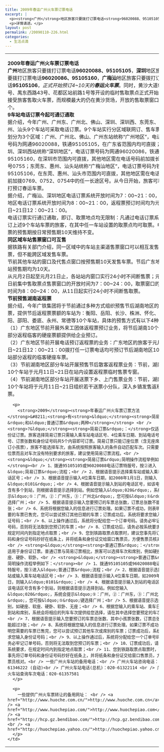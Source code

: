```yaml
---
title: 2009年春运广州火车票订票电话
excerpt: |
  <p><strong>广州</strong>地区旅客只要拨打订票电话<strong>96020088、95105105</strong>，<strong>深圳</strong>地区旅客只要拨打订票电话<strong>96020086、95105160</strong>，<strong>广梅汕</strong>地区旅客只要拨打订票电话<strong>95105106</strong>，<em>正式开始预订4~10天的<strong>春运火车票</strong></em>。同时，黄沙大道99号、禺东西路43号、花都区站前路1号等开设的临时售取票点正式开始集中接受旅客售取火车票，而规模最大的仍在黄沙货场，开放的售取票窗口达75个。</p>
  <p>详情请进。</p>
layout: post
permalink: /20090110-226.html
categories:
  - 生活点滴
---
```

<table cellspacing="0" cellpadding="0" width="94%" align="center" border="0">
  <tr>
    <td>
      <p>
        <strong>2009</strong><strong>年春运广州火车票订票电话</strong> <br /> <strong>广州</strong>地区旅客只要拨打订票电话<strong>96020088、95105105</strong>，<strong>深圳</strong>地区旅客只要拨打订票电话<strong>96020086、95105160</strong>，<strong>广梅汕</strong>地区旅客只要拨打订票电话<strong>95105106</strong>，<em>正式开始预订4~10天的<strong>春运火车票</strong></em>。同时，黄沙大道99号、禺东西路43号、花都区站前路1号等开设的临时售取票点正式开始集中接受旅客售取火车票，而规模最大的仍在黄沙货场，开放的售取票窗口达75个。 <br /> <strong>9车站电话订票今起可通订通取</strong><br /> 据介绍，今年广州、广州东、广州北、佛山、深圳、深圳西、东莞东、惠州、汕头9个车站可采取电话订票。9个车站实行分区域联网订、售车票，共划分为3个区域：广州、广州北、佛山、广州东站统称&ldquo;广州地区&rdquo;，电话订票号码为网通96020088，铁通95105105，在广东省范围内均可直拨；深圳、深圳西站统称&ldquo;深圳地区&rdquo;，电话订票号码为网通96020086，铁通95105160，在深圳市范围内可直拨，其他地区需在电话号码前加拨长途区号0755；东莞东、惠州、汕头站统称&ldquo;广梅汕地区&rdquo;，电话订票号码为铁通95105106，在东莞、惠州、汕头市范围内可直拨，其他地区需在电话号码前加拨0769、0752、0754中的任一长途区号。从今日开始，旅客可以拨打预订春运车票。 <br /> 据介绍，广梅汕、深圳地区电话订票系统开放时间为7：00~21：00，广州地区电话订票系统开放时间为8：00~21：00，返程票预订时间均为元月11日~21日12：00~21：00。 <br /> 电话订票实行通订通取，即订、取票地点均无限制：凡通过电话订票系统预订上述9个车站车票的旅客，在其中任一车站设置的取票点均可取票。电话订票的预售期按日常预售期10天维持不变。 <br /> <strong>同区域车站售票窗口可互售</strong> <br /> 据铁路有关部门介绍，同一区域中的车站主渠道售票窗口可以相互发售车票，但不能跨区域发售车票。 <br /> 节前其他车站的窗口及代售点窗口按预售期10天发售车票。节后广东地区各站预售期均为10天。 <br /> 从元月2日起至元月21日止，各站站内窗口实行24小时不间断售票；元月11日前集中售取票点售票窗口的开放时间为7：00~24：00，取票窗口的开放时间为8：00~24：00，从11日起实行24小时不间断售取票。 <br /> <strong>节前预售湖南返程票</strong> <br /> 据介绍，今年广铁集团将于节前通过多种方式组织预售节后湖南地区的返程票，提供节后返程票票额的车站为：衡阳、岳阳、长沙、株洲、怀化、耒阳、邵阳、娄底、永州、常德等10个车站，具体的预售方式有以下4种： <br /> （1）广东地区节前开展外来工团体返程票预订业务，将节后湖南10个车站部分返程临客的硬座票额提供给企业预订。 <br /> （2）广东地区节前开展电话预订返程票的业务：广东地区的旅客于元月11日~21日12：00~21：00拨打任一订票电话均可预订节后湖南地区10个车站部分返程的临客硬座车票。 <br /> （3）节前湖南地区部分车站开展预售节后散客返程票业务：节前，湖南地区10个车站于元月11日~21日在站内设置返程票临时售票专窗。 <br /> （4）节前湖南地区部分车站开展送票下乡、上门售票业务：节前，湖南地区10个车站将于元月11日~21日组织若干送票小分队，深入乡镇发售返程车票。
      </p>
      
      <p>
        <strong>2009</strong><strong>年春运广州火车票订票方法</strong>&#8211;<strong>有<strong>&ldquo;</strong><strong>简易订票&rdquo;和&ldquo;普通订票&rdquo;两种</strong></strong> <br /> <strong>?&ldquo;</strong><strong>简易订票&rdquo;：</strong>仅适用于身份证订票。旅客选择简易订票只需输入乘车站电话区号、4位乘车日期、到站电话号码区号、订票张数和身份证号码共5个内容即可订票。简易订票只能订座位票（含无座席，不能订小孩票），旅客不能选择车次，由系统按照旅客输入的条件自动匹配车次。只需要预定座位票而且对车次没有特别要求的旅客，建议使用简易订票流程。<br /> <strong>&ldquo;</strong><strong>简易订票&rdquo;简明操作流程举例如下：</strong><br /> 1、拨通95105105或96020088电话订票特服号，按②进入&ldquo;简易订票&rdquo;流程；<br /> 2、根据语音提示选择乘车站或输入乘车站电话区号；<br /> 3、根据语音提示输入4位乘车日期，如2008年1月1日，则输入&ldquo;0101&rdquo;；<br /> 4、根据语音提示输入到站的电话区号，如该电话区号含有多个到站，则根据语音提示选择到站。例如您输入&ldquo;020&rdquo;，系统会提示&ldquo;①：广州，②：广州东，③：广州北&rdquo;，您可按&ldquo;①&rdquo;键选择广州；<br /> 5、根据语音提示输入您要预订的车票总张数，订票总张数不能超过3张；<br /> 6、系统将根据您输入的信息进行订票处理。如果订票不成功，则表明您需要的车票已售完，您可以尝试预订其他日期的车票；订票成功后，系统将要求您输入身份证号码；<br /> 6、以上操作通过后，系统将分配给您一个订单号码。请务必牢记订单号码，否则将无法取到您预订的车票；<br /> 8、订票成功后，请务必按系统要求，在规定时间内到指定地点取票；<br /> 9、您到铁路取票点取票时，建议您事先将订单号码和身份证号码抄好在纸条上，并将纸条和身份证交给窗口售票员，方便售票员核对。<br /> <strong>&ldquo;</strong><strong>普通订票&rdquo;：</strong>仅适用于身份证订票。普通订票与简易订票相比，旅客可以选择车次和席别，例如硬座、软座、硬卧、软卧。<br /> <strong>&ldquo;</strong><strong>普通订票&rdquo;简明操作流程举例如下：</strong><br /> 1、拨通95105105或96020088电话订票特服号，按③进入&ldquo;普通订票&rdquo;流程；<br /> 2、根据语音提示选择乘车站或输入乘车站电话区号；<br /> 3、根据语音提示输入4位乘车日期，如2009年1月1日，则输入&ldquo;0101&rdquo;；<br /> 4、根据语音提示输入到站的电话区号，如该电话区号含有多个到站，则根据语音提示选择到站。例如您输入&ldquo;020&rdquo;，系统会提示&ldquo;①：广州，②：广州东，③：广州北&rdquo;，您可按&ldquo;①&rdquo;键选择广州；<br /> 5、根据语音提示选择席别，如硬座、软座、硬卧、软卧、无座；<br /> 6、根据您输入的乘车站、乘车日期、到站和席别，系统会将相应的列车车次提供给您选择，请在其中选择您要预定的车次；<br /> 7、根据语音提示输入您要预订的车票总张数、其中小孩票张数，订票总张数不能超过3张；<br /> 8、系统将根据您输入的信息进行订票处理。如果订票不成功，则表明您需要的车票已售完，您可以尝试预订其他车次或席别的车票；订票成功后，系统将要求您输入身份证号码；<br /> 9、以上操作通过后，系统将分配给您一个订单号码。请务必牢记订单号码，否则将无法取到您预订的车票；<br /> 10、订票成功后，请务必按系统要求，在规定时间内到指定地点取票；<br /> 11、您到铁路取票点取票时，建议您事先将订单号码和身份证号码抄好在纸条上，并将纸条和身份证交给窗口售票员，方便售票员核对。<br /> 一些广州火车站的备用电话：<br /> 广州火车站咨询电话：020-61346222 (自动)<br /> 广州火车站电话(总机)：020-61322114 <br /> 广州市火车站查询车次电话：020-61357581
      </p>
      
      <p>
        一些提供广州火车票转让的备用网址： <br /> <a href="http://www.huoche.com.cn/">http://www.huoche.com.cn</a><br /> <a href="http://www.huochepiao.com/">http://www.huochepiao.com</a><br /> <a href="http://hcp.gz.bendibao.com/">http://hcp.gz.bendibao.com/</a><br /> <a href="http://huochepiao.yahoo.cn/">http://huochepiao.yahoo.cn</a>
      </p>
    </td>
  </tr>
</table>